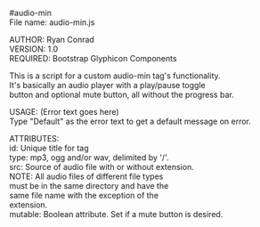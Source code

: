 #audio-min  
File name: audio-min.js  

AUTHOR: Ryan Conrad  
VERSION: 1.0  
REQUIRED: Bootstrap Glyphicon Components  

This is a script for a custom audio-min tag's functionality.  
It's basically an audio player with a play/pause toggle  
button and optional mute button, all without the progress bar.  

USAGE: <audio-min attributes>(Error text goes here)</audiomin>  
Type "Default" as the error text to get a default message on error.  

ATTRIBUTES:  
  id: Unique title for tag  
  type: mp3, ogg and/or wav, delimited by '/'.  
  src: Source of audio file with or without extension.  
    NOTE: All audio files of different file types  
      must be in the same directory and have the  
      same file name with the exception of the  
      extension.  
  mutable: Boolean attribute. Set if a mute button is desired.
